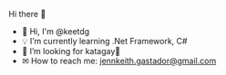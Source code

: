 Hi there 👋

- 👋 Hi, I'm @keetdg
- 💡 I’m currently learning .Net Framework, C#
- 🍻 I’m looking for katagay🫶
- ✉ How to reach me: <a href="https://mail.google.com/mail/u/0/?tab=rm&ogbl#inbox">jennkeith.gastador@gmail.com</a>   

